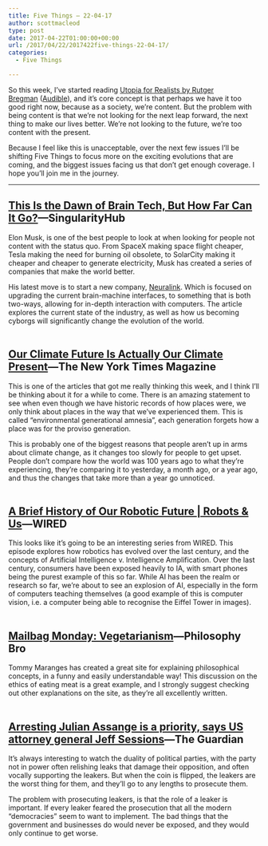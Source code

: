 ```yaml
---
title: Five Things – 22-04-17
author: scottmacleod
type: post
date: 2017-04-22T01:00:00+00:00
url: /2017/04/22/2017422five-things-22-04-17/
categories:
  - Five Things

---
```

So this week, I’ve started reading [Utopia for Realists by Rutger Bregman][1]&nbsp;([Audible][2]), and it’s core concept is that perhaps we have it too good right now, because as a society, we’re content. But the problem with being content is that we’re not looking for the next leap forward, the next thing to make our lives better. We’re not looking to the future, we’re too content with the present.

Because I feel like this is unacceptable, over the next few issues I’ll be shifting Five Things to focus more on the exciting evolutions that are coming, and the biggest issues facing us that don’t get enough coverage. I hope you’ll join me in the journey.

* * *

## [This Is the Dawn of Brain Tech, But How Far Can It Go?][3]—SingularityHub

Elon Musk, is one of the best people to look at when looking for people not content with the status quo. From SpaceX making space flight cheaper, Tesla making the need for burning oil obsolete, to SolarCity making it cheaper and cheaper to generate electricity, Musk has created a series of companies that make the world better.

His latest move is to start a new company,&nbsp;[Neuralink][4]. Which is focused on upgrading the current brain-machine interfaces, to something that is both two-ways, allowing for in-depth interaction with computers. The article explores the current state of the industry, as well as how us becoming cyborgs will significantly change the evolution of the world.  
 

## [Our Climate Future Is Actually Our Climate Present][5]—The New York Times Magazine

This is one of the articles that got me really thinking this week, and I think I’ll be thinking about it for a while to come. There is an amazing statement to see when even though we have historic records of how places were, we only think about places in the way that we’ve experienced them. This is called “environmental generational amnesia”, each generation forgets how a place was for the proviso generation.

This is probably one of the biggest reasons that people aren’t up in arms about climate change, as it changes too slowly for people to get upset. People don’t compare how the world was 100 years ago to what they’re experiencing, they’re comparing it to yesterday, a month ago, or a year ago, and thus the changes that take more than a year go unnoticed.  
 

## [A Brief History of Our Robotic Future | Robots & Us][6]—WIRED

This looks like it’s going to be an interesting series from WIRED. This episode explores how robotics has evolved over the last century, and the concepts of Artificial Intelligence v. Intelligence Amplification. Over the last century, consumers have been exposed heavily to IA, with smart phones being the purest example of this so far. While AI has been the realm or research so far, we’re about to see an explosion of AI, especially in the form of computers teaching themselves (a good example of this is computer vision, i.e. a computer being able to recognise the Eiffel Tower in images).  
 

## [Mailbag Monday: Vegetarianism][7]—Philosophy Bro

Tommy Maranges has created a great site for explaining philosophical concepts, in a funny and easily understandable way! This discussion on the ethics of eating meat is a great example, and I strongly suggest checking out other explanations on the site, as they’re all excellently written.  
 

## [Arresting Julian Assange is a priority, says US attorney general Jeff Sessions][8]—The Guardian

It’s always interesting to watch the duality of political parties, with the party not in power often relishing leaks that damage their opposition, and often vocally supporting the leakers. But when the coin is flipped, the leakers are the worst thing for them, and they’ll go to any lengths to prosecute them.

The problem with prosecuting leakers, is that the role of a leaker is important. If every leaker feared the prosecution that all the modern “democracies” seem to want to implement. The bad things that the government and businesses do would never be exposed, and they would only continue to get worse.

 [1]: https://www.bookdepository.com/Utopia-for-Realists/9781408890271?a_aid=scottmacleod
 [2]: http://www.audible.com.au/pd/Non-fiction/Utopia-for-Realists-Audiobook/B01MSDCQJS/
 [3]: https://singularityhub.com/2017/04/11/this-is-the-dawn-of-brain-tech-but-how-far-can-it-go/
 [4]: https://www.neuralink.com/
 [5]: https://www.nytimes.com/2017/04/19/magazine/our-climate-future-is-actually-our-climate-present.html
 [6]: https://www.youtube.com/watch?v=nlrr5b1XWoY
 [7]: https://www.philosophybro.com/archive/mailbag-monday-vegetarianism
 [8]: https://www.theguardian.com/media/2017/apr/21/arresting-julian-assange-is-a-priority-says-us-attorney-general-jeff-sessions